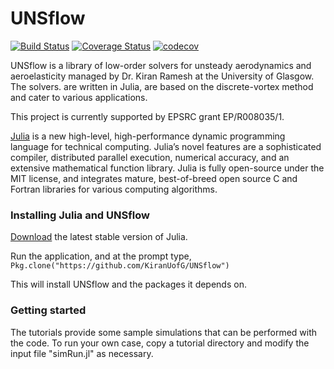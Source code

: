 # UNSflow

[![Build Status](https://travis-ci.com/desanga/UNSflow.jl.svg?branch=master)](https://travis-ci.com/desanga/UNSflow.jl)
[![Coverage Status](https://coveralls.io/repos/github/desanga/UNSflow.jl/badge.svg?branch=master)](https://coveralls.io/github/desanga/UNSflow.jl?branch=master)
[![codecov](https://codecov.io/gh/desanga/UNSflow.jl/branch/master/graph/badge.svg)](https://codecov.io/gh/desanga/UNSflow.jl)

UNSflow is a library of low-order solvers for unsteady aerodynamics
and aeroelasticity managed by Dr. Kiran Ramesh at the University of Glasgow. The solvers.
are written in Julia, are based on the discrete-vortex method and cater to various
applications.

This project is currently supported by EPSRC grant EP/R008035/1.

[Julia](http://julialang.org) is a new high-level, high-performance dynamic programming
language for technical computing. Julia’s novel features are a
sophisticated compiler, distributed parallel execution, numerical
accuracy, and an extensive mathematical function library. Julia is
fully open-source under the MIT license, and integrates mature,
best-of-breed open source C and Fortran libraries for various
computing algorithms.

### Installing Julia and UNSflow
[Download](http://julialang.org/downloads/) the latest stable version of Julia.

Run the application, and at the prompt type, `Pkg.clone("https://github.com/KiranUofG/UNSflow")`

This will install UNSflow and the packages it depends on.

### Getting started
The tutorials provide some sample simulations that can be performed with the code. To run
your own case, copy a tutorial directory and modify the input file "simRun.jl" as necessary.  
